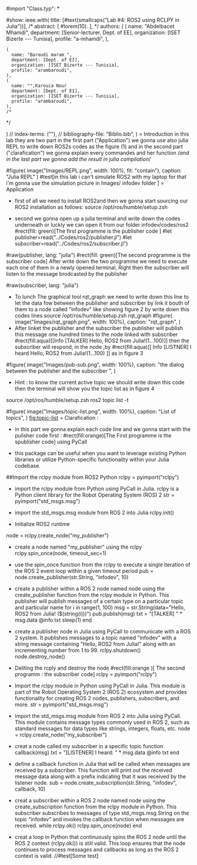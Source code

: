 #import "Class.typ": *


#show: ieee.with(
  title: [#text(smallcaps("Lab #4: ROS2 using RCLPY in Julia"))],
  /*
  abstract: [
    #lorem(10).
  ],
  */
  authors:
  (
    (
      name: "Abdelbacet Mhamdi",
      department: [Senior-lecturer, Dept. of EE],
      organization: [ISET Bizerte --- Tunisia],
      profile: "a-mhamdi",
    ),


    (
      name: "Baroudi maram ",
      department: [Dept. of EI],
      organization: [ISET Bizerte --- Tunisia],
      profile: "arambaroudi",
    ),
    (
      name: "",Karouia Nour
      department: [Dept. of EI],
      organization: [ISET Bizerte --- Tunisia],
      profile: "arambaroudi",
    ),
    /*

  */

  )
  // index-terms: (""),
  // bibliography-file: "Biblio.bib",
)
= Introduction 
in this lab they are two part in the first part ("Application") we gonna use also julia REPL to write down ROS2s codes as the figure (1) and in the second part ("clarafication")  we gonna explain every commandes and her function /*and in the last part we gonna add the result in julia compliation*/


#figure(
	image("Images/REPL.png", width: 100%, fit: "contain"),
	caption: "Julia REPL"
	) 
#test[in this lab i can't simulate ROS2 with my laptop for that i'm gonna use the simulation picture in Images/ infodev folder ]
 = Application 
 - first of all  we need to install ROS2and then  we gonna start sourcing our ROS2 installation as follows:
source /opt/ros/humble/setup.zsh

- second we gonna open up a julia terminal and write down the codes underneath or luckly we can open it from our folder infodev/codes/ros2
 #rect(fill: green)[The first programme is the publisher code ]
#let publisher=read("../Codes/ros2/publisher.jl")
#let subscriber=read("../Codes/ros2/subscriber.jl")

#raw(publisher, lang: "julia")
#rect(fill: green)[The second programme is the subscriber code]
 After write down the two programme we need to execute each one of them in a newly opened  terminal, Right then the subscriber will listen to the message brodcasted by the publisher  

#raw(subscriber, lang: "julia")

-  To lunch The graphical tool rqt_graph we need to write down this line to let the data fow between the publisher and subscriber by link it bouth of them to a node called "infodev"  like showing figure 2 by write down this codes lines 
source /opt/ros/humble/setup.zsh
rqt_graph
#figure(
	image("Images/rqt_graph.png", width: 100%),
	caption: "rqt_graph",
) 
- After linket the publisher and the subscriber the publisher will publish this message one hundred times to the node linked with  subscriber 
#rect(fill:aqua)[[Info [TALKER] Hello, ROS2 from Julia!(1...100)]]
then the subscriber will respond, in the node ,by 
#rect(fill:aqua)[[ Info [LISTNER] I heard Hello, ROS2 from Julia!(1...100) ]] as in figure 3

#figure(
	image("Images/pub-sub.png", width: 100%),
	caption: "the dialog between the publisher and the subscriber ",
) 
- Hint :
to know the current active topic we should write down this code then the terminal will show you the topic list as in figure 4




source /opt/ros/humble/setup.zsh
ros2 topic list -t


#figure(
	image("Images/topic-list.png", width: 100%),
	caption: "List of topics",
) <fig:topic-list>
= Clarafication : 
- in this part we gonna explain each code line   and we gonna start with the pulisher code first :
#rect(fill:orange)[The First programme is the spublisher code]
 using PyCall

 - this package can be useful when you want to leverage existing Python libraries or utilize Python-specific functionality within your Julia codebase.

##Import the rclpy module from ROS2 Python
rclpy = pyimport("rclpy") 
- import the rclpy module from Python using PyCall in Julia. rclpy is a Python client library for the Robot Operating System (ROS) 2
str = pyimport("std_msgs.msg")

- import the std_msgs.msg module from ROS 2 into Julia
rclpy.init()
- Initialize ROS2 runtime 

node = rclpy.create_node("my_publisher")
- create a node named "my_publisher" using the rclpy
rclpy.spin_once(node, timeout_sec=1)
- use the spin_once function from the rclpy to execute a single iteration of the ROS 2 event loop within a given timeout period
pub = node.create_publisher(str.String, "infodev", 10)
- create a publisher within a ROS 2 node named node using the create_publisher function from the rclpy module in Python. This publisher will publish messages of a certain type on a particular topic and particular name 
for i in range(1, 100)
    msg = str.String(data="Hello, ROS2 from Julia! ($(string(i)))")
    pub.publish(msg)
    txt = "[TALKER] " * msg.data 
    @info txt
    sleep(1)
end
- create a publisher node in Julia using PyCall to communicate with a ROS 2 system. It publishes messages to a topic named "infodev" with a string message containing "Hello, ROS2 from Julia!" along with an incrementing number from 1 to 99.
rclpy.shutdown()
node.destroy_node()
- Deliting the rcply and destroy the node 
  #rect(fill:orange )[ The second programm : the subscriber code]
rclpy = pyimport("rclpy")
- Import the rclpy module in Python using PyCall in Julia. This module is part of the Robot Operating System 2 (ROS 2) ecosystem and provides functionality for creating ROS 2 nodes, publishers, subscribers, and more.
str = pyimport("std_msgs.msg")
- import the std_msgs.msg module from ROS 2 into Julia using PyCall. This module contains message types commonly used in ROS 2, such as standard messages for data types like strings, integers, floats, etc.
node = rclpy.create_node("my_subscriber")
- creat a node called my subscriber in a specific topic 
function callback(msg)
    txt = "[LISTENER] I heard: " * msg.data
    @info txt
end
- define a callback function in Julia that will be called when messages are received by a subscriber. This function will print out the received message data along with a prefix indicating that it was received by the listener node.
sub = node.create_subscription(str.String, "infodev", callback, 10)

- creat a subscriber within a ROS 2 node named node using the create_subscription function from the rclpy module in Python. This subscriber subscribes to messages of type std_msgs.msg.String on the topic "infodev" and invokes the callback function when messages are received.
while rclpy.ok()
      rclpy.spin_once(node)
end
- creat a loop in Python that continuously spins the ROS 2 node until the ROS 2 context (rclpy.ok()) is still valid. This loop ensures that the node continues to process messages and callbacks as long as the ROS 2 context is valid.
//#test[Some test]
